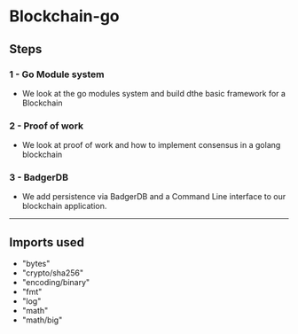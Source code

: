 # Blockchain-go

## Steps

### 1 - Go Module system
* We look at the go modules system and build dthe basic framework for a Blockchain  

### 2 - Proof of work
* We look at proof of work and how to implement consensus in a golang blockchain

### 3 - BadgerDB 
* We add persistence via BadgerDB and a Command Line interface to our blockchain application. 
---

## Imports used
* "bytes"
* "crypto/sha256"
* "encoding/binary"
* "fmt"
* "log"
* "math"
* "math/big"
